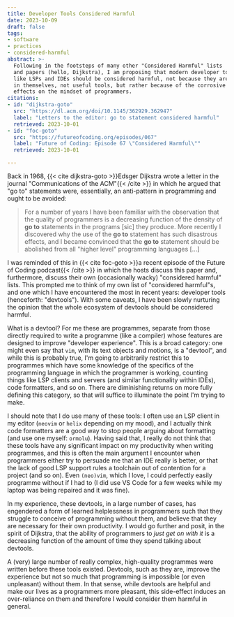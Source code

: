 ```yaml
---
title: Developer Tools Considered Harmful
date: 2023-10-09
draft: false
tags:
- software
- practices
- considered-harmful
abstract: >-
  Following in the footsteps of many other "Considered Harmful" lists
  and papers (hello, Dijkstra), I am proposing that modern developer tools
  like LSPs and IDEs should be considered harmful, not because they are,
  in themselves, not useful tools, but rather because of the corrosive
  effects on the mindset of programmers.
citations:
- id: "dijkstra-goto"
  src: "https://dl.acm.org/doi/10.1145/362929.362947"
  label: "Letters to the editor: go to statement considered harmful"
  retrieved: 2023-10-01
- id: "foc-goto"
  src: "https://futureofcoding.org/episodes/067"
  label: "Future of Coding: Episode 67 \"Considered Harmful\""
  retrieved: 2023-10-01

---
```


Back in 1968, {{< cite dijkstra-goto >}}Edsger Dijkstra wrote a letter
in the journal "Communications of the ACM"{{< /cite >}} in which he
argued that "go to" statements were, essentially, an anti-pattern in
programming and ought to be avoided:

> For a number of years I have been familiar with the observation that the
> quality of programmers is a decreasing function of the density of **go to**
> statements in the programs [sic] they produce. More recently I discovered why
> the use of the **go to** statement has such disastrous effects, and I became
> convinced that the **go to** statement should be abolished from all "higher
> level" programming languages [...]

I was reminded of this in {{< cite foc-goto >}}a recent episode of
the Future of Coding podcast{{< /cite >}} in which the hosts discuss
this paper and, furthermore, discuss their own (occasionally wacky)
"considered harmful" lists. This prompted me to think of my own list
of "considered harmful"s, and one which I have encountered the most
in recent years: developer tools (henceforth: "devtools"). With some
caveats, I have been slowly nurturing the opinion that the whole
ecosystem of devtools should be considered harmful.

What is a devtool? For me these are programmes, separate from those
directly required to write a programme (like a compiler) whose features
are designed to improve "developer experience". This is a broad
category: one might even say that `vim`, with its text objects and
motions, is a "devtool", and while this is probably true, I'm going
to arbitrarily restrict this to programmes which have some knowledge
of the specifics of the programming language in which the programmer
is working, counting things like LSP clients and servers (and similar
functionality within IDEs), code formatters, and so on. There are
diminishing returns on more fully defining this category, so that will
suffice to illuminate the point I'm trying to make.

I should note that I do use many of these tools: I often use an LSP
client in my editor (`neovim` or `helix` depending on my mood), and I
actually think code formatters are a good way to stop people arguing
about formatting (and use one myself: `ormolu`). Having said that, I
really do not think that these tools have any significant impact on
my productivity when writing programmes, and this is often the main
argument I encounter when programmers either try to persuade me that
an IDE really is better, or that the lack of good LSP support rules a
toolchain out of contention for a project (and so on). Even `(neo)vim`,
which I love, I could perfectly easily programme without if I had to (I
did use VS Code for a few weeks while my laptop was being repaired and
it was fine).

In my experience, these devtools, in a large number of cases, has
engendered a form of learned helplessness in programmers such that they
struggle to conceive of programming without them, and believe that they
are necessary for their own productivity. I would go further and posit,
in the spirit of Dijkstra, that the ability of programmers to _just get
on with it_ is a decreasing function of the amount of time they spend
talking about devtools.

A (very) large number of really complex, high-quality programmes were
written before these tools existed. Devtools, such as they are, improve
the experience but not so much that programming is impossible (or even
unpleasant) without them. In that sense, while devtools are helpful and
make our lives as a programmers more pleasant, this side-effect induces
an over-reliance on them and therefore I would consider them harmful in
general.
